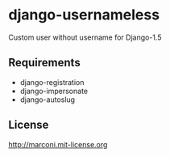 # django-usernameless

Custom user without username for Django-1.5

## Requirements

- django-registration
- django-impersonate
- django-autoslug

## License

http://marconi.mit-license.org
